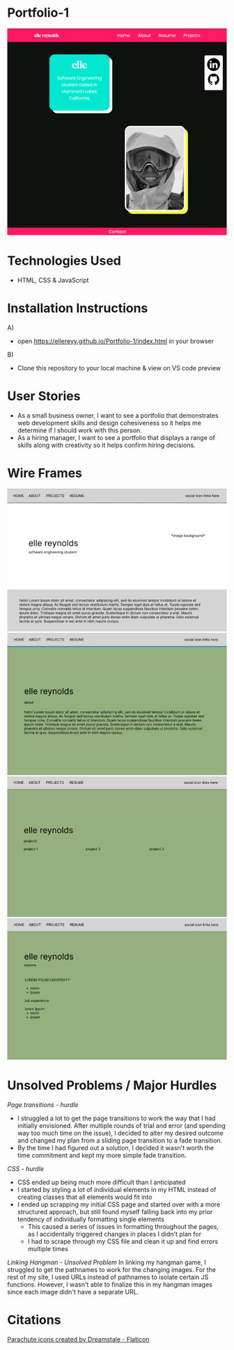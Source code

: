 # Portfolio-1
<img src="assets/portfolio-preview .png">

# Technologies Used
- HTML, CSS & JavaScript

# Installation Instructions 
A) 
- open https://ellereyy.github.io/Portfolio-1/index.html in your browser 

B)
- Clone this repository to your local machine & view on VS code preview

# User Stories 
- As a small business owner, I want to see a portfolio that demonstrates web development skills and design cohesiveness so it helps me determine if I should work with this person. 
- As a hiring manager, I want to see a portfolio that displays a range of skills along with creativity so it helps confirm hiring decisions. 

# Wire Frames
<img src="wire-frames/wire1.png"> 
<img src="wire-frames/wire2.png"> 
<img src="wire-frames/wire3.png"> 
<img src="wire-frames/wire4.png"> 


# Unsolved Problems / Major Hurdles

*Page transitions - hurdle*
- I struggled a lot to get the page transitions to work the way that I had initially envisioned. After multiple rounds of trial and error (and spending way too much time on the issue), I decided to alter my desired outcome and changed my plan from a sliding page transition to a fade transition. 
- By the time I had figured out a solution, I decided it wasn't worth the time commitment and kept my more simple fade transition. 

*CSS - hurdle*
- CSS ended up being much more difficult than I anticipated
- I started by styling a lot of individual elements in my HTML instead of creating classes that all elements would fit into 
- I ended up scrapping my initial CSS page and started over with a more structured approach, but still found myself falling back into my prior tendency of individually formatting single elements 
    - This caused a series of issues in formatting throughout the pages, as I accidentally triggered changes in places I didn't plan for 
    - I had to scrape through my CSS file and clean it up and find errors multiple times 

*Linking Hangman - Unsolved Problem*
In linking my hangman game, I struggled to get the pathnames to work for the changing images. For the rest of my site, I used URLs instead of pathnames to isolate certain JS functions. However, I wasn't able to finalize this in my hangman images since each image didn't have a separate URL. 


# Citations 
<a href="https://www.flaticon.com/free-icons/parachute" title="parachute icons">Parachute icons created by Dreamstale - Flaticon</a>
<a href="https://www.w3schools.com/"></a>
<a href="https://developer.mozilla.org/en-US/"></a>